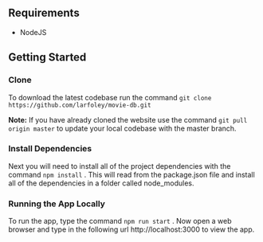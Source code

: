 
## Requirements
 - NodeJS

## Getting Started

### Clone
To download the latest codebase run the command `git clone https://github.com/larfoley/movie-db.git`

**Note:**  If you have already cloned the website use the command `git pull origin master` to update your local codebase with the master branch.

### Install Dependencies
Next you will need to install all of the project dependencies with the command `npm install` . This will read from the package.json file and install all of the dependencies in a folder called node_modules.

### Running the App Locally
To run the app, type the command `npm run start` . Now open a web browser and type in the following url http://localhost:3000  to view the app.
